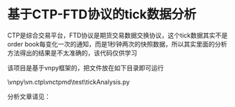 # 基于CTP-FTD协议的tick数据分析

CTP是综合交易平台，FTD协议是期货交易数据交换协议，这个tick数据其实不是order book每变化一次的通知，而是1秒钟两次的快照数据，所以其实里面的分析方法得出的结果是不太准确的，该代码仅供学习

该项目是基于vnpy框架的，把文件放在如下目录即可运行

\vnpy\vn.ctp\vnctpmd\test\tickAnalysis.py

分析文章请见：
[]()
